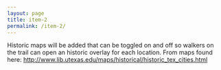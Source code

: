 ```yaml
---
layout: page
title: item-2
permalink: /item-2/
---
```


Historic maps will be added that can be toggled on and off so walkers on the trail can open an historic overlay for each location. From maps found here: http://www.lib.utexas.edu/maps/historical/historic_tex_cities.html
